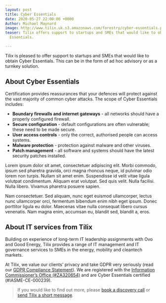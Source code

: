 ```yaml
---
layout: post
title: Cyber Essentials
date: 2020-05-27 22:00:00 +0000
Author: Michael Maynard
image: http://www.tilix.uk.s3.amazonaws.com/forestry/cyber-essentials.png
teaser: Tilix offers support to startups and SMEs that would like to obtain Cyber
  Essentials.

---
```

Tilix is pleased to offer support to startups and SMEs that would like to obtain Cyber Essentials. This can be in the form of ad hoc advisory or as a turnkey solution.

## About Cyber Essentials

Certification provides reassurances that your defences will protect against the vast majority of common cyber attacks. The scope of Cyber Essentials includes:

* **Boundary firewalls and internet gateways** - all networks should have a properly configured firewall.
* **Secure configuration** - default configurations are often vulnerable; these need to be made secure.
* **User access controls** - only the correct, authorised people can access systems.
* **Malware protection** - protection against malware and other viruses.
* **Patch management** - all software and systems should have the latest security patches installed.

Lorem ipsum dolor sit amet, consectetuer adipiscing elit. Morbi commodo, ipsum sed pharetra gravida, orci magna rhoncus neque, id pulvinar odio lorem non turpis. Nullam sit amet enim. Suspendisse id velit vitae ligula volutpat condimentum. Aliquam erat volutpat. Sed quis velit. Nulla facilisi. Nulla libero. Vivamus pharetra posuere sapien.

Nam consectetuer. Sed aliquam, nunc eget euismod ullamcorper, lectus nunc ullamcorper orci, fermentum bibendum enim nibh eget ipsum. Donec porttitor ligula eu dolor. Maecenas vitae nulla consequat libero cursus venenatis. Nam magna enim, accumsan eu, blandit sed, blandit a, eros.

## About IT services from Tilix

Building on experience of long-term IT leadership assignments with Ovo and Good Energy, Tilix provides a range of IT management and IT governance services to SMEs in the energy, mobility and cleantech markets.

At Tilix, we value our clients' privacy and take GDPR very seriously (read our [GDPR Compliance Statement](https://www.tilix.uk/impressum/gdpr)). We are registered with the [Information Commissioner’s Office (#ZA320654)](https://ico.org.uk/ESDWebPages/Entry/ZA320654) and are Cyber Essentials certified (#IASME-CE-000239).

> If you would like to find out more, please [book a discovery call](/meet/neil) or [send Tilix a short message](/contact).
